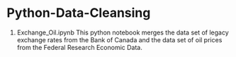 # Python-Data-Cleansing

1. Exchange_Oil.ipynb
   This python notebook merges the data set of legacy exchange rates from the Bank of Canada and the data set of oil prices from the Federal Research Economic Data. 
